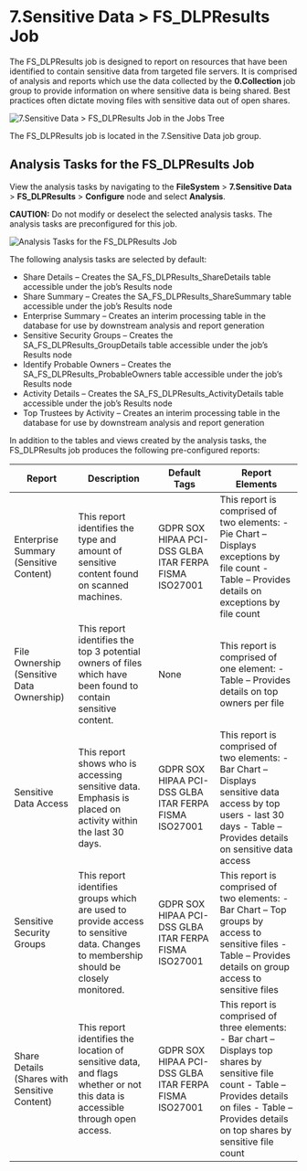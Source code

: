 # 7.Sensitive Data > FS_DLPResults Job

The FS_DLPResults job is designed to report on resources that have been identified to contain
sensitive data from targeted file servers. It is comprised of analysis and reports which use the
data collected by the **0.Collection** job group to provide information on where sensitive data is
being shared. Best practices often dictate moving files with sensitive data out of open shares.

![7.Sensitive Data > FS_DLPResults Job in the Jobs Tree](/img/product_docs/accessanalyzer/solutions/databases/db2/sensitivedata/sensitivedatajobstree.webp)

The FS_DLPResults job is located in the 7.Sensitive Data job group.

## Analysis Tasks for the FS_DLPResults Job

View the analysis tasks by navigating to the **FileSystem** > **7.Sensitive Data** >
**FS_DLPResults** > **Configure** node and select **Analysis**.

**CAUTION:** Do not modify or deselect the selected analysis tasks. The analysis tasks are
preconfigured for this job.

![Analysis Tasks for the FS_DLPResults Job](/img/product_docs/accessanalyzer/solutions/filesystem/dlpresultsanalysis.webp)

The following analysis tasks are selected by default:

- Share Details – Creates the SA_FS_DLPResults_ShareDetails table accessible under the job’s Results
  node
- Share Summary – Creates the SA_FS_DLPResults_ShareSummary table accessible under the job’s Results
  node
- Enterprise Summary – Creates an interim processing table in the database for use by downstream
  analysis and report generation
- Sensitive Security Groups – Creates the SA_FS_DLPResults_GroupDetails table accessible under the
  job’s Results node
- Identify Probable Owners – Creates the SA_FS_DLPResults_ProbableOwners table accessible under the
  job’s Results node
- Activity Details – Creates the SA_FS_DLPResults_ActivityDetails table accessible under the job’s
  Results node
- Top Trustees by Activity – Creates an interim processing table in the database for use by
  downstream analysis and report generation

In addition to the tables and views created by the analysis tasks, the FS_DLPResults job produces
the following pre-configured reports:

| Report                                        | Description                                                                                                                          | Default Tags                                          | Report Elements                                                                                                                                                                                            |
| --------------------------------------------- | ------------------------------------------------------------------------------------------------------------------------------------ | ----------------------------------------------------- | ---------------------------------------------------------------------------------------------------------------------------------------------------------------------------------------------------------- |
| Enterprise Summary (Sensitive Content)        | This report identifies the type and amount of sensitive content found on scanned machines.                                           | GDPR SOX HIPAA PCI-DSS GLBA ITAR FERPA FISMA ISO27001 | This report is comprised of two elements: - Pie Chart – Displays exceptions by file count - Table – Provides details on exceptions by file count                                                           |
| File Ownership (Sensitive Data Ownership)     | This report identifies the top 3 potential owners of files which have been found to contain sensitive content.                       | None                                                  | This report is comprised of one element: - Table – Provides details on top owners per file                                                                                                                 |
| Sensitive Data Access                         | This report shows who is accessing sensitive data. Emphasis is placed on activity within the last 30 days.                           | GDPR SOX HIPAA PCI-DSS GLBA ITAR FERPA FISMA ISO27001 | This report is comprised of two elements: - Bar Chart – Displays sensitive data access by top users - last 30 days - Table – Provides details on sensitive data access                                     |
| Sensitive Security Groups                     | This report identifies groups which are used to provide access to sensitive data. Changes to membership should be closely monitored. | GDPR SOX HIPAA PCI-DSS GLBA ITAR FERPA FISMA ISO27001 | This report is comprised of two elements: - Bar Chart – Top groups by access to sensitive files - Table – Provides details on group access to sensitive files                                              |
| Share Details (Shares with Sensitive Content) | This report identifies the location of sensitive data, and flags whether or not this data is accessible through open access.         | GDPR SOX HIPAA PCI-DSS GLBA ITAR FERPA FISMA ISO27001 | This report is comprised of three elements: - Bar chart – Displays top shares by sensitive file count - Table – Provides details on files - Table – Provides details on top shares by sensitive file count |
